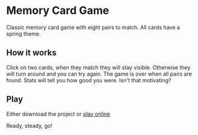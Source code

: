 # Memory Card Game

Classic memory card game with eight pairs to match. All cards have a spring theme.

## How it works

Click on two cards, when they match they will stay visible. Otherwise they will turn around and you can try again. The game is over when all pairs are found. Stats will tell you how good you were. Isn't that motivating?

## Play

Either download the project or [play online](https://saelsa.github.io/memory-card-game)

Ready, steady, go!

